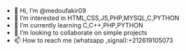 - 👋 Hi, I’m @medoufakir09
- 👀 I’m interested in HTML,CSS,JS,PHP,MYSQL,C,PYTHON
- 🌱 I’m currently learning C,C++,PHP,PYTHON
- 💞️ I’m looking to collaborate on simple projects
- 📫 How to reach me (whatsapp ,signal):+212619105073
<!---
medoufakir09/medoufakir09 is a ✨ special ✨ repository because its `README.md` (this file) appears on your GitHub profile.
You can click the Preview link to take a look at your changes.
--->
